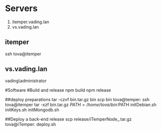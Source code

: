 # Servers 
1. itemper.vading.lan
2. vs.vading.lan

## itemper
ssh tova@itemper
## vs.vading.lan
vading\administrator

#Software
#Build and release
npm build
npm release

##deploy preparations
tar -czvf bin.tar.gz bin
scp bin tova@temper:
ssh tova@itemper
tar -xzf bin.tar.gz
$PATH=/home/tova/bin:$PATH
initDebian.sh
initKeys.sh
initMongodb.sh

##Deploy a back-end release
scp release/iTemperNode_<version>.tar.gz tova@iTemper:
deploy.sh <version>
